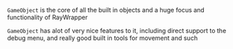 `GameObject` is the core of all the built in objects and a huge focus and functionality of RayWrapper

`GameObject` has alot of very nice features to it, including direct support to the debug menu, and really good built in tools for movement and such